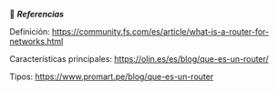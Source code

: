 
📑 **_Referencias_**

Definición:
https://community.fs.com/es/article/what-is-a-router-for-networks.html

Características principales:
https://olin.es/es/blog/que-es-un-router/

Tipos:
https://www.promart.pe/blog/que-es-un-router
